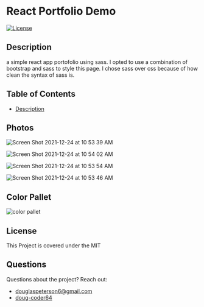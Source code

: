 
  # React Portfolio Demo
  
  [![License](https://img.shields.io/badge/License-MIT-blue.svg)](https://opensource.org/licenses/MIT)

  ## Description
  a simple react app portofolio using sass. I opted to use a combination of bootstrap and sass to style this page. I chose sass over css because of how clean the syntax of sass is. 
  
  ## Table of Contents
 * [Description](#Description)
 
 
 
  ## Photos

![Screen Shot 2021-12-24 at 10 53 39 AM](https://user-images.githubusercontent.com/85598391/147366001-099dca4b-e5f9-4c18-9b3a-9cdaa6f48fd7.png)

  ![Screen Shot 2021-12-24 at 10 54 02 AM](https://user-images.githubusercontent.com/85598391/147366012-200ff98e-4784-40e5-8184-6018c7c3c50f.png)

![Screen Shot 2021-12-24 at 10 53 54 AM](https://user-images.githubusercontent.com/85598391/147366013-3a3f63dd-60fb-4f7d-a18e-56e3e8dd9e2e.png)

  ![Screen Shot 2021-12-24 at 10 53 46 AM](https://user-images.githubusercontent.com/85598391/147366016-293bb45f-84d3-4350-989d-cd80dd5781ab.png)

## Color Pallet

  ![color pallet](https://user-images.githubusercontent.com/85598391/147366156-9a0e5e8c-71a3-4f40-b953-367e63e4d6b6.png)


  ## License 
 This Project is covered under the MIT

  ## Questions 
 Questions about the project? 
 Reach out: 
 * [douglaspeterson6@gmail.com](mailto:douglaspeterson6@gmail.com) 
 * [doug-coder64](https://github.com/doug-coder64)
  
